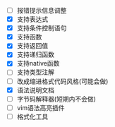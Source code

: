 - [ ] 报错提示信息调整
- [x] 支持表达式
- [x] 支持条件控制语句
- [x] 支持函数
- [x] 支持返回值
- [x] 支持递归函数
- [x] 支持native函数
- [ ] 支持类型注解
- [ ] 改成缩进格式代码风格(可能会做)
- [x] 语法说明文档
- [ ] 字节码解释器(短期内不会做)
- [ ] vim语法高亮插件
- [ ] 格式化工具
